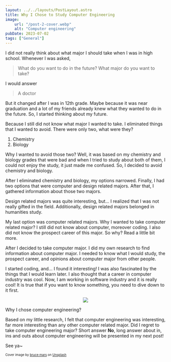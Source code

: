 ```yaml
---
layout: ../../layouts/PostLayout.astro
title: Why I Chose to Study Computer Engineering
image:
    url: "/post-2-cover.webp"
    alt: "Computer engineering"
pubDate: 2023-07-02
tags: ["General"]
---
```

I did not really think about what major I should take when I was in high school. Whenever I was asked,

> What do you want to do in the future? What major do you want to take?

I would answer

> A doctor

But it changed after I was in 12th grade. Maybe because it was near graduation and a lot of my friends already knew what they wanted to do in the future. So, I started thinking about my future.

Because I still did not know what major I wanted to take. I eliminated things that I wanted to avoid. There were only two, what were they?

1. Chemistry
2. Biology

Why I wanted to avoid those two? Well, it was based on my chemistry and biology grades that were bad and when I tried to study about both of them, I could not enjoy the study, it just made me confused. So, I decided to avoid chemistry and biology.

After I eliminated chemistry and biology, my options narrowed. Finally, I had two options that were computer and design related majors. After that, I gathered information about those two majors.

Design related majors was quite interesting, but... I realized that I was not really gifted in the field. Additionally, design related majors belonged in humanities study.

My last option was computer related majors. Why I wanted to take computer related major? I still did not know about computer, moreover coding. I also did not know the prospect career of this major. So why? Read a little bit more.

After I decided to take computer major. I did my own research to find information about computer major. I needed to know what I would study, the prospect career, and opinions about computer major from other people.

I started coding, and... I found it interesting! I was also fascinated by the things that I would learn later. I also thought that a career in computer industry was cool. Now, I am working in software industry and it is really cool! It is true that if you want to know something, you need to dive down to it first.

<p align="center">
<img src="https://media.graphassets.com/sQA09hpTaiO8DqBFziI5" class="rounded">
</p>

Why I chose computer engineering?

Based on my little research, I felt that computer engineering was interesting, far more interesting than any other computer related major. Did I regret to take computer engineering major? Short answer **No**, long answer about in, ins and outs about computer engineering will be presented in my next post!

See ya~

<font size="1">Cover image by [bruce mars](https://unsplash.com/es/@brucemars?utm_source=unsplash&utm_medium=referral&utm_content=creditCopyText) on [Unsplash](https://unsplash.com/photos/xj8qrWvuOEs?utm_source=unsplash&utm_medium=referral&utm_content=creditCopyText)</font>
